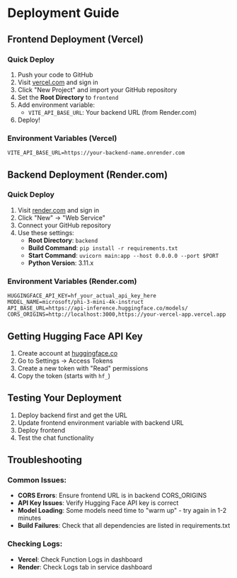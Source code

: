 # Deployment Guide

## Frontend Deployment (Vercel)

### Quick Deploy
1. Push your code to GitHub
2. Visit [vercel.com](https://vercel.com) and sign in
3. Click "New Project" and import your GitHub repository
4. Set the **Root Directory** to `frontend`
5. Add environment variable:
   - `VITE_API_BASE_URL`: Your backend URL (from Render.com)
6. Deploy!

### Environment Variables (Vercel)
```
VITE_API_BASE_URL=https://your-backend-name.onrender.com
```

## Backend Deployment (Render.com)

### Quick Deploy
1. Visit [render.com](https://render.com) and sign in
2. Click "New" → "Web Service"
3. Connect your GitHub repository
4. Use these settings:
   - **Root Directory**: `backend`
   - **Build Command**: `pip install -r requirements.txt`
   - **Start Command**: `uvicorn main:app --host 0.0.0.0 --port $PORT`
   - **Python Version**: 3.11.x

### Environment Variables (Render.com)
```
HUGGINGFACE_API_KEY=hf_your_actual_api_key_here
MODEL_NAME=microsoft/phi-3-mini-4k-instruct
API_BASE_URL=https://api-inference.huggingface.co/models/
CORS_ORIGINS=http://localhost:3000,https://your-vercel-app.vercel.app
```

## Getting Hugging Face API Key

1. Create account at [huggingface.co](https://huggingface.co)
2. Go to Settings → Access Tokens
3. Create a new token with "Read" permissions
4. Copy the token (starts with `hf_`)

## Testing Your Deployment

1. Deploy backend first and get the URL
2. Update frontend environment variable with backend URL
3. Deploy frontend
4. Test the chat functionality

## Troubleshooting

### Common Issues:
- **CORS Errors**: Ensure frontend URL is in backend CORS_ORIGINS
- **API Key Issues**: Verify Hugging Face API key is correct
- **Model Loading**: Some models need time to "warm up" - try again in 1-2 minutes
- **Build Failures**: Check that all dependencies are listed in requirements.txt

### Checking Logs:
- **Vercel**: Check Function Logs in dashboard
- **Render**: Check Logs tab in service dashboard
